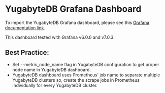 # YugabyteDB Grafana Dashboard

To import the YugabyteDB Grafana dashboard, please see this [Grafana documentation link](https://grafana.com/docs/grafana/latest/reference/export_import/#importing-a-dashboard).

This dashboard tested with Grafana v6.0.0 and v7.0.3.

## Best Practice:
- Set --metric_node_name flag in YugabyteDB configuration to get proper node name in YugabyteDB dashboard.
- YugabyteDB dashboard uses Prometheus' job name to separate multiple YugabyteDB clusters so, create the scrape jobs in Prometheus individually for every YugabyteDB cluster.
